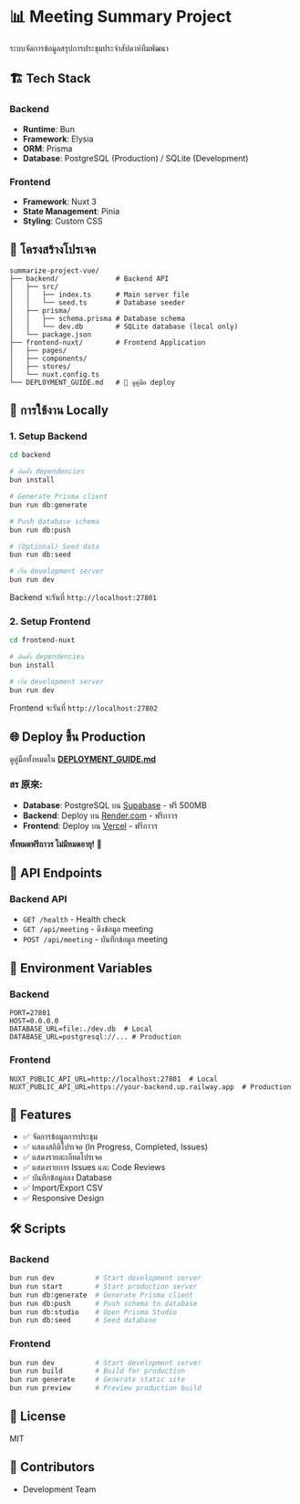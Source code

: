 # 📊 Meeting Summary Project

ระบบจัดการข้อมูลสรุปการประชุมประจำสัปดาห์ทีมพัฒนา

## 🏗️ Tech Stack

### Backend

- **Runtime**: Bun
- **Framework**: Elysia
- **ORM**: Prisma
- **Database**: PostgreSQL (Production) / SQLite (Development)

### Frontend

- **Framework**: Nuxt 3
- **State Management**: Pinia
- **Styling**: Custom CSS

## 📂 โครงสร้างโปรเจค

```
summarize-project-vue/
├── backend/              # Backend API
│   ├── src/
│   │   ├── index.ts      # Main server file
│   │   └── seed.ts       # Database seeder
│   ├── prisma/
│   │   ├── schema.prisma # Database schema
│   │   └── dev.db        # SQLite database (local only)
│   └── package.json
├── frontend-nuxt/        # Frontend Application
│   ├── pages/
│   ├── components/
│   ├── stores/
│   └── nuxt.config.ts
└── DEPLOYMENT_GUIDE.md   # 📖 ดูคู่มือ deploy
```

## 🚀 การใช้งาน Locally

### 1. Setup Backend

```bash
cd backend

# ติดตั้ง dependencies
bun install

# Generate Prisma client
bun run db:generate

# Push database schema
bun run db:push

# (Optional) Seed data
bun run db:seed

# เริ่ม development server
bun run dev
```

Backend จะรันที่ `http://localhost:27801`

### 2. Setup Frontend

```bash
cd frontend-nuxt

# ติดตั้ง dependencies
bun install

# เริ่ม development server
bun run dev
```

Frontend จะรันที่ `http://localhost:27802`

## 🌐 Deploy ขึ้น Production

ดูคู่มือทั้งหมดใน **[DEPLOYMENT_GUIDE.md](./DEPLOYMENT_GUIDE.md)**

### สร 原來:

- **Database**: PostgreSQL บน [Supabase](https://supabase.com) - ฟรี 500MB
- **Backend**: Deploy บน [Render.com](https://render.com) - ฟรีถาวร
- **Frontend**: Deploy บน [Vercel](https://vercel.com) - ฟรีถาวร

**ทั้งหมดฟรีถาวร ไม่มีหมดอายุ!** 🎉

## 📡 API Endpoints

### Backend API

- `GET /health` - Health check
- `GET /api/meeting` - ดึงข้อมูล meeting
- `POST /api/meeting` - บันทึกข้อมูล meeting

## 🔧 Environment Variables

### Backend

```
PORT=27801
HOST=0.0.0.0
DATABASE_URL=file:./dev.db  # Local
DATABASE_URL=postgresql://... # Production
```

### Frontend

```
NUXT_PUBLIC_API_URL=http://localhost:27801  # Local
NUXT_PUBLIC_API_URL=https://your-backend.up.railway.app  # Production
```

## 📝 Features

- ✅ จัดการข้อมูลการประชุม
- ✅ แสดงสถิติโปรเจค (In Progress, Completed, Issues)
- ✅ แสดงรายละเอียดโปรเจค
- ✅ แสดงรายการ Issues และ Code Reviews
- ✅ บันทึกข้อมูลลง Database
- ✅ Import/Export CSV
- ✅ Responsive Design

## 🛠️ Scripts

### Backend

```bash
bun run dev          # Start development server
bun run start        # Start production server
bun run db:generate  # Generate Prisma client
bun run db:push      # Push schema to database
bun run db:studio    # Open Prisma Studio
bun run db:seed      # Seed database
```

### Frontend

```bash
bun run dev          # Start development server
bun run build        # Build for production
bun run generate     # Generate static site
bun run preview      # Preview production build
```

## 📄 License

MIT

## 👥 Contributors

- Development Team
